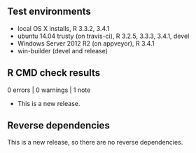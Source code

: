 ## Test environments
* local OS X installs, R 3.3.2, 3.4.1
* ubuntu 14.04 trusty (on travis-ci), R 3.2.5, 3.3.3, 3.4.1, devel
* Windows Server 2012 R2 (on appveyor), R 3.4.1
* win-builder (devel and release)

## R CMD check results

0 errors | 0 warnings | 1 note

* This is a new release.

## Reverse dependencies

This is a new release, so there are no reverse dependencies.
